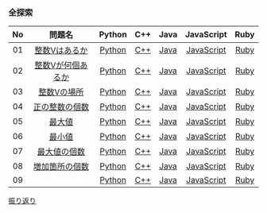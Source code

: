 ### 全探索
|No|問題名|Python|C++|Java|JavaScript|Ruby|
|:--:|:--:|:--:|:--:|:--:|:--:|:--:|
|01|[整数Vはあるか](https://algo-method.com/tasks/209)|[Python](https://github.com/kaneda05/Algo/blob/main/%E3%82%B3%E3%83%BC%E3%83%87%E3%82%A3%E3%83%B3%E3%82%B0%E3%81%AB%E3%82%88%E3%82%8B%E5%95%8F%E9%A1%8C%E8%A7%A3%E6%B1%BA/03%20%E3%82%A2%E3%83%AB%E3%82%B4%E3%83%AA%E3%82%BA%E3%83%A0%20%E5%88%9D%E7%B4%9A/%E5%85%A8%E6%8E%A2%E7%B4%A2/01_%E6%95%B4%E6%95%B0V%E3%81%AF%E3%81%82%E3%82%8B%E3%81%8B/1.py)|[C++](https://github.com/kaneda05/Algo/blob/main/%E3%82%B3%E3%83%BC%E3%83%87%E3%82%A3%E3%83%B3%E3%82%B0%E3%81%AB%E3%82%88%E3%82%8B%E5%95%8F%E9%A1%8C%E8%A7%A3%E6%B1%BA/03%20%E3%82%A2%E3%83%AB%E3%82%B4%E3%83%AA%E3%82%BA%E3%83%A0%20%E5%88%9D%E7%B4%9A/%E5%85%A8%E6%8E%A2%E7%B4%A2/01_%E6%95%B4%E6%95%B0V%E3%81%AF%E3%81%82%E3%82%8B%E3%81%8B/1.cpp)|[Java](https://github.com/kaneda05/Algo/blob/main/%E3%82%B3%E3%83%BC%E3%83%87%E3%82%A3%E3%83%B3%E3%82%B0%E3%81%AB%E3%82%88%E3%82%8B%E5%95%8F%E9%A1%8C%E8%A7%A3%E6%B1%BA/03%20%E3%82%A2%E3%83%AB%E3%82%B4%E3%83%AA%E3%82%BA%E3%83%A0%20%E5%88%9D%E7%B4%9A/%E5%85%A8%E6%8E%A2%E7%B4%A2/01_%E6%95%B4%E6%95%B0V%E3%81%AF%E3%81%82%E3%82%8B%E3%81%8B/1.java)|[JavaScript](https://github.com/kaneda05/Algo/blob/main/%E3%82%B3%E3%83%BC%E3%83%87%E3%82%A3%E3%83%B3%E3%82%B0%E3%81%AB%E3%82%88%E3%82%8B%E5%95%8F%E9%A1%8C%E8%A7%A3%E6%B1%BA/03%20%E3%82%A2%E3%83%AB%E3%82%B4%E3%83%AA%E3%82%BA%E3%83%A0%20%E5%88%9D%E7%B4%9A/%E5%85%A8%E6%8E%A2%E7%B4%A2/01_%E6%95%B4%E6%95%B0V%E3%81%AF%E3%81%82%E3%82%8B%E3%81%8B/1.js)|[Ruby](https://github.com/kaneda05/Algo/blob/main/%E3%82%B3%E3%83%BC%E3%83%87%E3%82%A3%E3%83%B3%E3%82%B0%E3%81%AB%E3%82%88%E3%82%8B%E5%95%8F%E9%A1%8C%E8%A7%A3%E6%B1%BA/03%20%E3%82%A2%E3%83%AB%E3%82%B4%E3%83%AA%E3%82%BA%E3%83%A0%20%E5%88%9D%E7%B4%9A/%E5%85%A8%E6%8E%A2%E7%B4%A2/01_%E6%95%B4%E6%95%B0V%E3%81%AF%E3%81%82%E3%82%8B%E3%81%8B/1.rb)|
|02|[整数Vが何個あるか](https://algo-method.com/tasks/209)|[Python](https://github.com/kaneda05/Algo/blob/main/%E3%82%B3%E3%83%BC%E3%83%87%E3%82%A3%E3%83%B3%E3%82%B0%E3%81%AB%E3%82%88%E3%82%8B%E5%95%8F%E9%A1%8C%E8%A7%A3%E6%B1%BA/03%20%E3%82%A2%E3%83%AB%E3%82%B4%E3%83%AA%E3%82%BA%E3%83%A0%20%E5%88%9D%E7%B4%9A/%E5%85%A8%E6%8E%A2%E7%B4%A2/02_%E6%95%B4%E6%95%B0V%E3%81%8C%E4%BD%95%E5%80%8B%E3%81%82%E3%82%8B%E3%81%8B/2.py)|[C++](https://github.com/kaneda05/Algo/blob/main/%E3%82%B3%E3%83%BC%E3%83%87%E3%82%A3%E3%83%B3%E3%82%B0%E3%81%AB%E3%82%88%E3%82%8B%E5%95%8F%E9%A1%8C%E8%A7%A3%E6%B1%BA/03%20%E3%82%A2%E3%83%AB%E3%82%B4%E3%83%AA%E3%82%BA%E3%83%A0%20%E5%88%9D%E7%B4%9A/%E5%85%A8%E6%8E%A2%E7%B4%A2/02_%E6%95%B4%E6%95%B0V%E3%81%8C%E4%BD%95%E5%80%8B%E3%81%82%E3%82%8B%E3%81%8B/2.cpp)|[Java](https://github.com/kaneda05/Algo/blob/main/%E3%82%B3%E3%83%BC%E3%83%87%E3%82%A3%E3%83%B3%E3%82%B0%E3%81%AB%E3%82%88%E3%82%8B%E5%95%8F%E9%A1%8C%E8%A7%A3%E6%B1%BA/03%20%E3%82%A2%E3%83%AB%E3%82%B4%E3%83%AA%E3%82%BA%E3%83%A0%20%E5%88%9D%E7%B4%9A/%E5%85%A8%E6%8E%A2%E7%B4%A2/02_%E6%95%B4%E6%95%B0V%E3%81%8C%E4%BD%95%E5%80%8B%E3%81%82%E3%82%8B%E3%81%8B/2.java)|[JavaScript](https://github.com/kaneda05/Algo/blob/main/%E3%82%B3%E3%83%BC%E3%83%87%E3%82%A3%E3%83%B3%E3%82%B0%E3%81%AB%E3%82%88%E3%82%8B%E5%95%8F%E9%A1%8C%E8%A7%A3%E6%B1%BA/03%20%E3%82%A2%E3%83%AB%E3%82%B4%E3%83%AA%E3%82%BA%E3%83%A0%20%E5%88%9D%E7%B4%9A/%E5%85%A8%E6%8E%A2%E7%B4%A2/02_%E6%95%B4%E6%95%B0V%E3%81%8C%E4%BD%95%E5%80%8B%E3%81%82%E3%82%8B%E3%81%8B/2.js)|[Ruby](https://github.com/kaneda05/Algo/blob/main/%E3%82%B3%E3%83%BC%E3%83%87%E3%82%A3%E3%83%B3%E3%82%B0%E3%81%AB%E3%82%88%E3%82%8B%E5%95%8F%E9%A1%8C%E8%A7%A3%E6%B1%BA/03%20%E3%82%A2%E3%83%AB%E3%82%B4%E3%83%AA%E3%82%BA%E3%83%A0%20%E5%88%9D%E7%B4%9A/%E5%85%A8%E6%8E%A2%E7%B4%A2/02_%E6%95%B4%E6%95%B0V%E3%81%8C%E4%BD%95%E5%80%8B%E3%81%82%E3%82%8B%E3%81%8B/2.rb)|
|03|[整数Vの場所](https://algo-method.com/tasks/216)|[Python](https://github.com/kaneda05/Algo/blob/main/%E3%82%B3%E3%83%BC%E3%83%87%E3%82%A3%E3%83%B3%E3%82%B0%E3%81%AB%E3%82%88%E3%82%8B%E5%95%8F%E9%A1%8C%E8%A7%A3%E6%B1%BA/03%20%E3%82%A2%E3%83%AB%E3%82%B4%E3%83%AA%E3%82%BA%E3%83%A0%20%E5%88%9D%E7%B4%9A/%E5%85%A8%E6%8E%A2%E7%B4%A2/03_%E6%95%B4%E6%95%B0V%E3%81%AE%E5%A0%B4%E6%89%80/3.py)|[C++](https://github.com/kaneda05/Algo/blob/main/%E3%82%B3%E3%83%BC%E3%83%87%E3%82%A3%E3%83%B3%E3%82%B0%E3%81%AB%E3%82%88%E3%82%8B%E5%95%8F%E9%A1%8C%E8%A7%A3%E6%B1%BA/03%20%E3%82%A2%E3%83%AB%E3%82%B4%E3%83%AA%E3%82%BA%E3%83%A0%20%E5%88%9D%E7%B4%9A/%E5%85%A8%E6%8E%A2%E7%B4%A2/03_%E6%95%B4%E6%95%B0V%E3%81%AE%E5%A0%B4%E6%89%80/3.cpp)|[Java](https://github.com/kaneda05/Algo/blob/main/%E3%82%B3%E3%83%BC%E3%83%87%E3%82%A3%E3%83%B3%E3%82%B0%E3%81%AB%E3%82%88%E3%82%8B%E5%95%8F%E9%A1%8C%E8%A7%A3%E6%B1%BA/03%20%E3%82%A2%E3%83%AB%E3%82%B4%E3%83%AA%E3%82%BA%E3%83%A0%20%E5%88%9D%E7%B4%9A/%E5%85%A8%E6%8E%A2%E7%B4%A2/03_%E6%95%B4%E6%95%B0V%E3%81%AE%E5%A0%B4%E6%89%80/3.java)|[JavaScript](https://github.com/kaneda05/Algo/blob/main/%E3%82%B3%E3%83%BC%E3%83%87%E3%82%A3%E3%83%B3%E3%82%B0%E3%81%AB%E3%82%88%E3%82%8B%E5%95%8F%E9%A1%8C%E8%A7%A3%E6%B1%BA/03%20%E3%82%A2%E3%83%AB%E3%82%B4%E3%83%AA%E3%82%BA%E3%83%A0%20%E5%88%9D%E7%B4%9A/%E5%85%A8%E6%8E%A2%E7%B4%A2/03_%E6%95%B4%E6%95%B0V%E3%81%AE%E5%A0%B4%E6%89%80/3.js)|[Ruby](https://github.com/kaneda05/Algo/blob/main/%E3%82%B3%E3%83%BC%E3%83%87%E3%82%A3%E3%83%B3%E3%82%B0%E3%81%AB%E3%82%88%E3%82%8B%E5%95%8F%E9%A1%8C%E8%A7%A3%E6%B1%BA/03%20%E3%82%A2%E3%83%AB%E3%82%B4%E3%83%AA%E3%82%BA%E3%83%A0%20%E5%88%9D%E7%B4%9A/%E5%85%A8%E6%8E%A2%E7%B4%A2/03_%E6%95%B4%E6%95%B0V%E3%81%AE%E5%A0%B4%E6%89%80/3.rb)|
|04|[正の整数の個数](https://algo-method.com/tasks/212)|[Python](https://github.com/kaneda05/Algo/blob/main/%E3%82%B3%E3%83%BC%E3%83%87%E3%82%A3%E3%83%B3%E3%82%B0%E3%81%AB%E3%82%88%E3%82%8B%E5%95%8F%E9%A1%8C%E8%A7%A3%E6%B1%BA/03%20%E3%82%A2%E3%83%AB%E3%82%B4%E3%83%AA%E3%82%BA%E3%83%A0%20%E5%88%9D%E7%B4%9A/%E5%85%A8%E6%8E%A2%E7%B4%A2/04_%E6%AD%A3%E3%81%AE%E6%95%B4%E6%95%B0%E3%81%AE%E5%80%8B%E6%95%B0/4.py)|[C++](https://github.com/kaneda05/Algo/blob/main/%E3%82%B3%E3%83%BC%E3%83%87%E3%82%A3%E3%83%B3%E3%82%B0%E3%81%AB%E3%82%88%E3%82%8B%E5%95%8F%E9%A1%8C%E8%A7%A3%E6%B1%BA/03%20%E3%82%A2%E3%83%AB%E3%82%B4%E3%83%AA%E3%82%BA%E3%83%A0%20%E5%88%9D%E7%B4%9A/%E5%85%A8%E6%8E%A2%E7%B4%A2/04_%E6%AD%A3%E3%81%AE%E6%95%B4%E6%95%B0%E3%81%AE%E5%80%8B%E6%95%B0/4.cpp)|[Java](https://github.com/kaneda05/Algo/blob/main/%E3%82%B3%E3%83%BC%E3%83%87%E3%82%A3%E3%83%B3%E3%82%B0%E3%81%AB%E3%82%88%E3%82%8B%E5%95%8F%E9%A1%8C%E8%A7%A3%E6%B1%BA/03%20%E3%82%A2%E3%83%AB%E3%82%B4%E3%83%AA%E3%82%BA%E3%83%A0%20%E5%88%9D%E7%B4%9A/%E5%85%A8%E6%8E%A2%E7%B4%A2/04_%E6%AD%A3%E3%81%AE%E6%95%B4%E6%95%B0%E3%81%AE%E5%80%8B%E6%95%B0/4.java)|[JavaScript](https://github.com/kaneda05/Algo/blob/main/%E3%82%B3%E3%83%BC%E3%83%87%E3%82%A3%E3%83%B3%E3%82%B0%E3%81%AB%E3%82%88%E3%82%8B%E5%95%8F%E9%A1%8C%E8%A7%A3%E6%B1%BA/03%20%E3%82%A2%E3%83%AB%E3%82%B4%E3%83%AA%E3%82%BA%E3%83%A0%20%E5%88%9D%E7%B4%9A/%E5%85%A8%E6%8E%A2%E7%B4%A2/04_%E6%AD%A3%E3%81%AE%E6%95%B4%E6%95%B0%E3%81%AE%E5%80%8B%E6%95%B0/4.js)|[Ruby](https://github.com/kaneda05/Algo/blob/main/%E3%82%B3%E3%83%BC%E3%83%87%E3%82%A3%E3%83%B3%E3%82%B0%E3%81%AB%E3%82%88%E3%82%8B%E5%95%8F%E9%A1%8C%E8%A7%A3%E6%B1%BA/03%20%E3%82%A2%E3%83%AB%E3%82%B4%E3%83%AA%E3%82%BA%E3%83%A0%20%E5%88%9D%E7%B4%9A/%E5%85%A8%E6%8E%A2%E7%B4%A2/04_%E6%AD%A3%E3%81%AE%E6%95%B4%E6%95%B0%E3%81%AE%E5%80%8B%E6%95%B0/4.rb)|
|05|[最大値](https://algo-method.com/tasks/213)|[Python](https://github.com/kaneda05/Algo/blob/main/%E3%82%B3%E3%83%BC%E3%83%87%E3%82%A3%E3%83%B3%E3%82%B0%E3%81%AB%E3%82%88%E3%82%8B%E5%95%8F%E9%A1%8C%E8%A7%A3%E6%B1%BA/03%20%E3%82%A2%E3%83%AB%E3%82%B4%E3%83%AA%E3%82%BA%E3%83%A0%20%E5%88%9D%E7%B4%9A/%E5%85%A8%E6%8E%A2%E7%B4%A2/05_%E6%9C%80%E5%A4%A7%E5%80%A4/5.py)|[C++](https://github.com/kaneda05/Algo/blob/main/%E3%82%B3%E3%83%BC%E3%83%87%E3%82%A3%E3%83%B3%E3%82%B0%E3%81%AB%E3%82%88%E3%82%8B%E5%95%8F%E9%A1%8C%E8%A7%A3%E6%B1%BA/03%20%E3%82%A2%E3%83%AB%E3%82%B4%E3%83%AA%E3%82%BA%E3%83%A0%20%E5%88%9D%E7%B4%9A/%E5%85%A8%E6%8E%A2%E7%B4%A2/05_%E6%9C%80%E5%A4%A7%E5%80%A4/5.cpp)|[Java](https://github.com/kaneda05/Algo/blob/main/%E3%82%B3%E3%83%BC%E3%83%87%E3%82%A3%E3%83%B3%E3%82%B0%E3%81%AB%E3%82%88%E3%82%8B%E5%95%8F%E9%A1%8C%E8%A7%A3%E6%B1%BA/03%20%E3%82%A2%E3%83%AB%E3%82%B4%E3%83%AA%E3%82%BA%E3%83%A0%20%E5%88%9D%E7%B4%9A/%E5%85%A8%E6%8E%A2%E7%B4%A2/05_%E6%9C%80%E5%A4%A7%E5%80%A4/5.java)|[JavaScript](https://github.com/kaneda05/Algo/blob/main/%E3%82%B3%E3%83%BC%E3%83%87%E3%82%A3%E3%83%B3%E3%82%B0%E3%81%AB%E3%82%88%E3%82%8B%E5%95%8F%E9%A1%8C%E8%A7%A3%E6%B1%BA/03%20%E3%82%A2%E3%83%AB%E3%82%B4%E3%83%AA%E3%82%BA%E3%83%A0%20%E5%88%9D%E7%B4%9A/%E5%85%A8%E6%8E%A2%E7%B4%A2/05_%E6%9C%80%E5%A4%A7%E5%80%A4/5.js)|[Ruby](https://github.com/kaneda05/Algo/blob/main/%E3%82%B3%E3%83%BC%E3%83%87%E3%82%A3%E3%83%B3%E3%82%B0%E3%81%AB%E3%82%88%E3%82%8B%E5%95%8F%E9%A1%8C%E8%A7%A3%E6%B1%BA/03%20%E3%82%A2%E3%83%AB%E3%82%B4%E3%83%AA%E3%82%BA%E3%83%A0%20%E5%88%9D%E7%B4%9A/%E5%85%A8%E6%8E%A2%E7%B4%A2/05_%E6%9C%80%E5%A4%A7%E5%80%A4/5.rb)|
|06|[最小値](https://algo-method.com/tasks/214)|[Python](https://github.com/kaneda05/Algo/blob/main/%E3%82%B3%E3%83%BC%E3%83%87%E3%82%A3%E3%83%B3%E3%82%B0%E3%81%AB%E3%82%88%E3%82%8B%E5%95%8F%E9%A1%8C%E8%A7%A3%E6%B1%BA/03%20%E3%82%A2%E3%83%AB%E3%82%B4%E3%83%AA%E3%82%BA%E3%83%A0%20%E5%88%9D%E7%B4%9A/%E5%85%A8%E6%8E%A2%E7%B4%A2/06_%E6%9C%80%E5%B0%8F%E5%80%A4/6.py)|[C++](https://github.com/kaneda05/Algo/blob/main/%E3%82%B3%E3%83%BC%E3%83%87%E3%82%A3%E3%83%B3%E3%82%B0%E3%81%AB%E3%82%88%E3%82%8B%E5%95%8F%E9%A1%8C%E8%A7%A3%E6%B1%BA/03%20%E3%82%A2%E3%83%AB%E3%82%B4%E3%83%AA%E3%82%BA%E3%83%A0%20%E5%88%9D%E7%B4%9A/%E5%85%A8%E6%8E%A2%E7%B4%A2/06_%E6%9C%80%E5%B0%8F%E5%80%A4/6.cpp)|[Java](https://github.com/kaneda05/Algo/blob/main/%E3%82%B3%E3%83%BC%E3%83%87%E3%82%A3%E3%83%B3%E3%82%B0%E3%81%AB%E3%82%88%E3%82%8B%E5%95%8F%E9%A1%8C%E8%A7%A3%E6%B1%BA/03%20%E3%82%A2%E3%83%AB%E3%82%B4%E3%83%AA%E3%82%BA%E3%83%A0%20%E5%88%9D%E7%B4%9A/%E5%85%A8%E6%8E%A2%E7%B4%A2/06_%E6%9C%80%E5%B0%8F%E5%80%A4/6.java)|[JavaScript](https://github.com/kaneda05/Algo/blob/main/%E3%82%B3%E3%83%BC%E3%83%87%E3%82%A3%E3%83%B3%E3%82%B0%E3%81%AB%E3%82%88%E3%82%8B%E5%95%8F%E9%A1%8C%E8%A7%A3%E6%B1%BA/03%20%E3%82%A2%E3%83%AB%E3%82%B4%E3%83%AA%E3%82%BA%E3%83%A0%20%E5%88%9D%E7%B4%9A/%E5%85%A8%E6%8E%A2%E7%B4%A2/06_%E6%9C%80%E5%B0%8F%E5%80%A4/6.js)|[Ruby](https://github.com/kaneda05/Algo/blob/main/%E3%82%B3%E3%83%BC%E3%83%87%E3%82%A3%E3%83%B3%E3%82%B0%E3%81%AB%E3%82%88%E3%82%8B%E5%95%8F%E9%A1%8C%E8%A7%A3%E6%B1%BA/03%20%E3%82%A2%E3%83%AB%E3%82%B4%E3%83%AA%E3%82%BA%E3%83%A0%20%E5%88%9D%E7%B4%9A/%E5%85%A8%E6%8E%A2%E7%B4%A2/06_%E6%9C%80%E5%B0%8F%E5%80%A4/6.rb)|
|07|[最大値の個数](https://algo-method.com/tasks/fa6bdcb39bd9787c)|[Python](https://github.com/kaneda05/Algo/blob/main/%E3%82%B3%E3%83%BC%E3%83%87%E3%82%A3%E3%83%B3%E3%82%B0%E3%81%AB%E3%82%88%E3%82%8B%E5%95%8F%E9%A1%8C%E8%A7%A3%E6%B1%BA/03%20%E3%82%A2%E3%83%AB%E3%82%B4%E3%83%AA%E3%82%BA%E3%83%A0%20%E5%88%9D%E7%B4%9A/%E5%85%A8%E6%8E%A2%E7%B4%A2/07_%E6%9C%80%E5%A4%A7%E5%80%A4%E3%81%AE%E5%80%8B%E6%95%B0/7.py)|[C++](https://github.com/kaneda05/Algo/blob/main/%E3%82%B3%E3%83%BC%E3%83%87%E3%82%A3%E3%83%B3%E3%82%B0%E3%81%AB%E3%82%88%E3%82%8B%E5%95%8F%E9%A1%8C%E8%A7%A3%E6%B1%BA/03%20%E3%82%A2%E3%83%AB%E3%82%B4%E3%83%AA%E3%82%BA%E3%83%A0%20%E5%88%9D%E7%B4%9A/%E5%85%A8%E6%8E%A2%E7%B4%A2/07_%E6%9C%80%E5%A4%A7%E5%80%A4%E3%81%AE%E5%80%8B%E6%95%B0/7.cpp)|[Java](https://github.com/kaneda05/Algo/blob/main/%E3%82%B3%E3%83%BC%E3%83%87%E3%82%A3%E3%83%B3%E3%82%B0%E3%81%AB%E3%82%88%E3%82%8B%E5%95%8F%E9%A1%8C%E8%A7%A3%E6%B1%BA/03%20%E3%82%A2%E3%83%AB%E3%82%B4%E3%83%AA%E3%82%BA%E3%83%A0%20%E5%88%9D%E7%B4%9A/%E5%85%A8%E6%8E%A2%E7%B4%A2/07_%E6%9C%80%E5%A4%A7%E5%80%A4%E3%81%AE%E5%80%8B%E6%95%B0/7.java)|[JavaScript](https://github.com/kaneda05/Algo/blob/main/%E3%82%B3%E3%83%BC%E3%83%87%E3%82%A3%E3%83%B3%E3%82%B0%E3%81%AB%E3%82%88%E3%82%8B%E5%95%8F%E9%A1%8C%E8%A7%A3%E6%B1%BA/03%20%E3%82%A2%E3%83%AB%E3%82%B4%E3%83%AA%E3%82%BA%E3%83%A0%20%E5%88%9D%E7%B4%9A/%E5%85%A8%E6%8E%A2%E7%B4%A2/07_%E6%9C%80%E5%A4%A7%E5%80%A4%E3%81%AE%E5%80%8B%E6%95%B0/7.js)|[Ruby](https://github.com/kaneda05/Algo/blob/main/%E3%82%B3%E3%83%BC%E3%83%87%E3%82%A3%E3%83%B3%E3%82%B0%E3%81%AB%E3%82%88%E3%82%8B%E5%95%8F%E9%A1%8C%E8%A7%A3%E6%B1%BA/03%20%E3%82%A2%E3%83%AB%E3%82%B4%E3%83%AA%E3%82%BA%E3%83%A0%20%E5%88%9D%E7%B4%9A/%E5%85%A8%E6%8E%A2%E7%B4%A2/07_%E6%9C%80%E5%A4%A7%E5%80%A4%E3%81%AE%E5%80%8B%E6%95%B0/7.rb)|
|08|[増加箇所の個数](https://algo-method.com/tasks/215)|[Python](https://github.com/kaneda05/Algo/blob/main/%E3%82%B3%E3%83%BC%E3%83%87%E3%82%A3%E3%83%B3%E3%82%B0%E3%81%AB%E3%82%88%E3%82%8B%E5%95%8F%E9%A1%8C%E8%A7%A3%E6%B1%BA/03%20%E3%82%A2%E3%83%AB%E3%82%B4%E3%83%AA%E3%82%BA%E3%83%A0%20%E5%88%9D%E7%B4%9A/%E5%85%A8%E6%8E%A2%E7%B4%A2/08_%E5%A2%97%E5%8A%A0%E7%AE%87%E6%89%80%E3%81%AE%E5%80%8B%E6%95%B0/8.py)|[C++](https://github.com/kaneda05/Algo/blob/main/%E3%82%B3%E3%83%BC%E3%83%87%E3%82%A3%E3%83%B3%E3%82%B0%E3%81%AB%E3%82%88%E3%82%8B%E5%95%8F%E9%A1%8C%E8%A7%A3%E6%B1%BA/03%20%E3%82%A2%E3%83%AB%E3%82%B4%E3%83%AA%E3%82%BA%E3%83%A0%20%E5%88%9D%E7%B4%9A/%E5%85%A8%E6%8E%A2%E7%B4%A2/08_%E5%A2%97%E5%8A%A0%E7%AE%87%E6%89%80%E3%81%AE%E5%80%8B%E6%95%B0/8.cpp)|[Java](https://github.com/kaneda05/Algo/blob/main/%E3%82%B3%E3%83%BC%E3%83%87%E3%82%A3%E3%83%B3%E3%82%B0%E3%81%AB%E3%82%88%E3%82%8B%E5%95%8F%E9%A1%8C%E8%A7%A3%E6%B1%BA/03%20%E3%82%A2%E3%83%AB%E3%82%B4%E3%83%AA%E3%82%BA%E3%83%A0%20%E5%88%9D%E7%B4%9A/%E5%85%A8%E6%8E%A2%E7%B4%A2/08_%E5%A2%97%E5%8A%A0%E7%AE%87%E6%89%80%E3%81%AE%E5%80%8B%E6%95%B0/8.java)|[JavaScript](https://github.com/kaneda05/Algo/blob/main/%E3%82%B3%E3%83%BC%E3%83%87%E3%82%A3%E3%83%B3%E3%82%B0%E3%81%AB%E3%82%88%E3%82%8B%E5%95%8F%E9%A1%8C%E8%A7%A3%E6%B1%BA/03%20%E3%82%A2%E3%83%AB%E3%82%B4%E3%83%AA%E3%82%BA%E3%83%A0%20%E5%88%9D%E7%B4%9A/%E5%85%A8%E6%8E%A2%E7%B4%A2/08_%E5%A2%97%E5%8A%A0%E7%AE%87%E6%89%80%E3%81%AE%E5%80%8B%E6%95%B0/8.js)|[Ruby](https://github.com/kaneda05/Algo/blob/main/%E3%82%B3%E3%83%BC%E3%83%87%E3%82%A3%E3%83%B3%E3%82%B0%E3%81%AB%E3%82%88%E3%82%8B%E5%95%8F%E9%A1%8C%E8%A7%A3%E6%B1%BA/03%20%E3%82%A2%E3%83%AB%E3%82%B4%E3%83%AA%E3%82%BA%E3%83%A0%20%E5%88%9D%E7%B4%9A/%E5%85%A8%E6%8E%A2%E7%B4%A2/08_%E5%A2%97%E5%8A%A0%E7%AE%87%E6%89%80%E3%81%AE%E5%80%8B%E6%95%B0/8.rb)|
|09||[Python]()|[C++]()|[Java]()|[JavaScript]()|[Ruby]()|


[振り返り](https://github.com/kaneda05/Algo/blob/main/%E3%82%B3%E3%83%BC%E3%83%87%E3%82%A3%E3%83%B3%E3%82%B0%E3%81%AB%E3%82%88%E3%82%8B%E5%95%8F%E9%A1%8C%E8%A7%A3%E6%B1%BA/03%20%E3%82%A2%E3%83%AB%E3%82%B4%E3%83%AA%E3%82%BA%E3%83%A0%20%E5%88%9D%E7%B4%9A/%E5%85%A8%E6%8E%A2%E7%B4%A2/feedback.md)